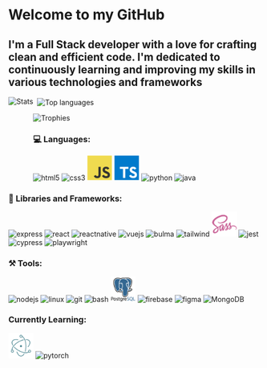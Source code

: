 <h1>Welcome to my GitHub</h1>

<!-- ![Banner](https://user-images.githubusercontent.com/74038190/213910845-af37a709-8995-40d6-be59-724526e3c3d7.gif) -->
<h2>
    I'm a Full Stack developer with a love for crafting clean and efficient code. I'm dedicated to continuously learning and improving my skills in various technologies and frameworks
</h2>


<p>
    <img align="left" src="https://github-readme-stats.vercel.app/api?username=ldrawe&show_icons=true&locale=en&theme=gruvbox" alt="Stats" height="180em" />
</p>

<p>
&nbsp;
    <img align="center" src="https://github-readme-stats.vercel.app/api/top-langs?username=ldrawe&show_icons=true&locale=en&layout=compact&theme=gruvbox" alt="Top languages" height="180em" />
</p>
<p>
    <img src="https://github-profile-trophy.vercel.app/?username=ldrawe&title=Stars,Commits,Repositories,Experience&theme=gruvbox" alt="Trophies" />
</p>


<h3 align="left">💻 Languages:</h3>
<p align="left">
    <img src="https://upload.wikimedia.org/wikipedia/commons/thumb/3/38/HTML5_Badge.svg/1200px-HTML5_Badge.svg.png" alt="html5" width="50" />
    <img src="https://upload.wikimedia.org/wikipedia/commons/thumb/6/62/CSS3_logo.svg/800px-CSS3_logo.svg.png" alt="css3" width="50" />
    <img src="https://raw.githubusercontent.com/devicons/devicon/master/icons/javascript/javascript-original.svg" alt="javascript" width="50" />
    <img src="https://raw.githubusercontent.com/devicons/devicon/master/icons/typescript/typescript-original.svg" alt="typescript" width="50" />
    <img src="https://upload.wikimedia.org/wikipedia/commons/thumb/c/c3/Python-logo-notext.svg/1869px-Python-logo-notext.svg.png" alt="python" height="50" />
    <img src="https://upload.wikimedia.org/wikipedia/fr/thumb/2/2e/Java_Logo.svg/322px-Java_Logo.svg.png?20061227215918" alt="java" height="50"/>
</p>
<h3 align="left">📖 Libraries and Frameworks:</h3>
<p>
    <img src="https://adware-technologies.s3.amazonaws.com/uploads/technology/thumbnail/20/express-js.png" alt="express" width="50" height="50"/>
    <img src="https://cdn.worldvectorlogo.com/logos/react-2.svg" alt="react" width="50" height="50"/>
    <img src="https://cdn.worldvectorlogo.com/logos/react-native-1.svg" alt="reactnative" width="50" height="50"/>
    <img src="https://upload.wikimedia.org/wikipedia/commons/thumb/9/95/Vue.js_Logo_2.svg/888px-Vue.js_Logo_2.svg.png" alt="vuejs" width="50" height="50"/>
    <img src="https://raw.githubusercontent.com/gilbarbara/logos/804dc257b59e144eaca5bc6ffd16949752c6f789/logos/bulma.svg" alt="bulma" width="50" height="50"/>
    <img src="https://www.vectorlogo.zone/logos/tailwindcss/tailwindcss-icon.svg" alt="tailwind" width="50" height="50"/>
    <img src="https://raw.githubusercontent.com/devicons/devicon/master/icons/sass/sass-original.svg" alt="sass" width="50" height="50"/>
    <img src="https://www.vectorlogo.zone/logos/jestjsio/jestjsio-icon.svg" alt="jest" width="50" height="50"/>
    <img src="https://upload.wikimedia.org/wikipedia/commons/a/a4/Cypress.png" alt="cypress" height="50"/>
    <img src="https://logotic.me/system/assets/uploads/vector-files/playwright-1669145740-logotic-brand.svg" alt="playwright" height="50"/>
</p>
<h3 align="left">⚒️ Tools:</h3>
<p>
    <img src="https://upload.wikimedia.org/wikipedia/commons/thumb/d/d9/Node.js_logo.svg/2560px-Node.js_logo.svg.png" alt="nodejs" height="50"/>
    <img src="https://upload.wikimedia.org/wikipedia/commons/thumb/5/55/Tux_Enhanced.svg/512px-Tux_Enhanced.svg.png" alt="linux" width="50" height="50"/>
    <img src="https://www.vectorlogo.zone/logos/git-scm/git-scm-icon.svg" alt="git" width="50" height="50"/>
    <img src="https://upload.wikimedia.org/wikipedia/commons/thumb/4/4b/Bash_Logo_Colored.svg/512px-Bash_Logo_Colored.svg.png?20180723054350" alt="bash" width="50" height="50"/>
    <img src="https://raw.githubusercontent.com/devicons/devicon/master/icons/postgresql/postgresql-original-wordmark.svg" alt="postgresql" width="50" height="50"/>
    <img src="https://www.vectorlogo.zone/logos/firebase/firebase-icon.svg" alt="firebase" width="50"   height="50"/>
    <img src="https://www.vectorlogo.zone/logos/figma/figma-icon.svg" alt="figma" width="50" height="50"/>
    <img src="https://upload.wikimedia.org/wikipedia/commons/0/00/Mongodb.png" alt="MongoDB" height="50"/>
</p>
<h3>Currently Learning:</h3>
<p>
    <img src="https://raw.githubusercontent.com/devicons/devicon/master/icons/electron/electron-original.svg" alt="electron" width="50" height="50"/>
    <img src="https://www.vectorlogo.zone/logos/pytorch/pytorch-icon.svg" alt="pytorch" width="50" height="50"/>
</p>
